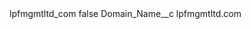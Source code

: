 <?xml version="1.0" encoding="UTF-8"?>
<CustomMetadata xmlns="http://soap.sforce.com/2006/04/metadata" xmlns:xsi="http://www.w3.org/2001/XMLSchema-instance" xmlns:xsd="http://www.w3.org/2001/XMLSchema">
    <label>lpfmgmtltd_com</label>
    <protected>false</protected>
    <values>
        <field>Domain_Name__c</field>
        <value xsi:type="xsd:string">lpfmgmtltd.com</value>
    </values>
</CustomMetadata>
